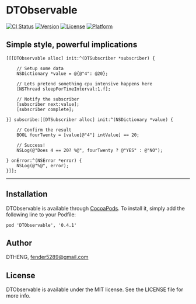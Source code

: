 # DTObservable

[![CI Status](http://img.shields.io/travis/DTHENG/DTObservable.svg?style=flat)](https://travis-ci.org/DTHENG/DTObservable)
[![Version](https://img.shields.io/cocoapods/v/DTObservable.svg?style=flat)](http://cocoadocs.org/docsets/DTObservable)
[![License](https://img.shields.io/cocoapods/l/DTObservable.svg?style=flat)](http://cocoadocs.org/docsets/DTObservable)
[![Platform](https://img.shields.io/cocoapods/p/DTObservable.svg?style=flat)](http://cocoadocs.org/docsets/DTObservable)

## Simple style, powerful implications

```obj-c
[[[DTObservable alloc] init:^(DTSubscriber *subscriber) {

    // Setup some data
    NSDictionary *value = @{@"4": @20};

    // Lets pretend something cpu intensive happens here
    [NSThread sleepForTimeInterval:1.f];

    // Notify the subscriber
    [subscriber next:value];
    [subscriber complete];

}] subscribe:[[DTSubscriber alloc] init:^(NSDictionary *value) {

    // Confirm the result
    BOOL fourTwenty = [value[@"4"] intValue] == 20;

    // Success!
    NSLog(@"Does 4 == 20? %@", fourTwenty ? @"YES" : @"NO");

} onError:^(NSError *error) {
    NSLog(@"%@", error);
}]];
```

- - -

## Installation

DTObservable is available through [CocoaPods](http://cocoapods.org). To install
it, simply add the following line to your Podfile:

    pod 'DTObservable', '0.4.1'

## Author

DTHENG, fender5289@gmail.com

## License

DTObservable is available under the MIT license. See the LICENSE file for more info.


